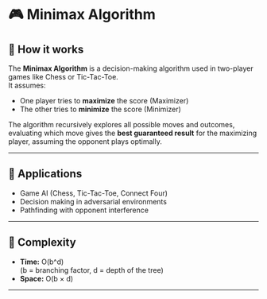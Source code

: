 # 🎮 Minimax Algorithm

## 🔹 How it works
The **Minimax Algorithm** is a decision-making algorithm used in two-player games like Chess or Tic-Tac-Toe.  
It assumes:
- One player tries to **maximize** the score (Maximizer)
- The other tries to **minimize** the score (Minimizer)

The algorithm recursively explores all possible moves and outcomes, evaluating which move gives the **best guaranteed result** for the maximizing player, assuming the opponent plays optimally.

---

## 🔹 Applications
- Game AI (Chess, Tic-Tac-Toe, Connect Four)
- Decision making in adversarial environments
- Pathfinding with opponent interference

---

## 🔹 Complexity
- **Time:** O(b^d)  
  (b = branching factor, d = depth of the tree)
- **Space:** O(b × d)

---

